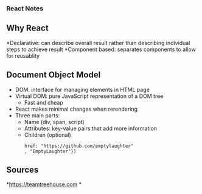 ### React Notes

## Why React
*Declarative: can describe overall result rather than describing individual steps to achieve result
*Component based: separates components to allow for reusablity  

## Document Object Model
* DOM: interface for managing elements in HTML page
* Virtual DOM: pure JavaScript representation of a DOM tree
    * Fast and cheap
* React makes minimal changes when rerendering
* Three main parts:
    * Name (div, span, script)
    * Attributes: key-value pairs that add more information
    * Children (optional)
        ```React.createElement('Name', {
        href: "https://github.com/emptylaughter"
        , "EmptyLaughter"})
        ```

## Sources
*https://teamtreehouse.com
*
